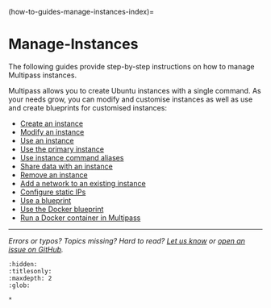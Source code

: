 (how-to-guides-manage-instances-index)=
# Manage-Instances

The following guides provide step-by-step instructions on how to manage Multipass instances. 

Multipass allows you to create Ubuntu instances with a single command. As your needs grow, you can modify and customise instances as well as use and create blueprints for customised instances: <!--- This line added by @nielsenjared -->

- [Create an instance](create-an-instance)
- [Modify an instance](modify-an-instance)
- [Use an instance](use-an-instance)
- [Use the primary instance](use-the-primary-instance)
- [Use instance command aliases](use-instance-command-aliases)
- [Share data with an instance](share-data-with-an-instance)
- [Remove an instance](remove-an-instance)
- [Add a network to an existing instance](add-a-network-to-an-existing-instance)
- [Configure static IPs](configure-static-ips)
- [Use a blueprint](use-a-blueprint)
- [Use the Docker blueprint](use-the-docker-blueprint)
- [Run a Docker container in Multipass](run-a-docker-container-in-multipass)

---

*Errors or typos? Topics missing? Hard to read? <a href="https://docs.google.com/forms/d/e/1FAIpQLSd0XZDU9sbOCiljceh3rO_rkp6vazy2ZsIWgx4gsvl_Sec4Ig/viewform?usp=pp_url&entry.317501128=https://multipass.run/docs/manage-instances" target="_blank">Let us know</a> or <a href="https://github.com/canonical/multipass/issues/new/choose" target="_blank">open an issue on GitHub</a>.*


```{toctree}
:hidden:
:titlesonly:
:maxdepth: 2
:glob:

*

